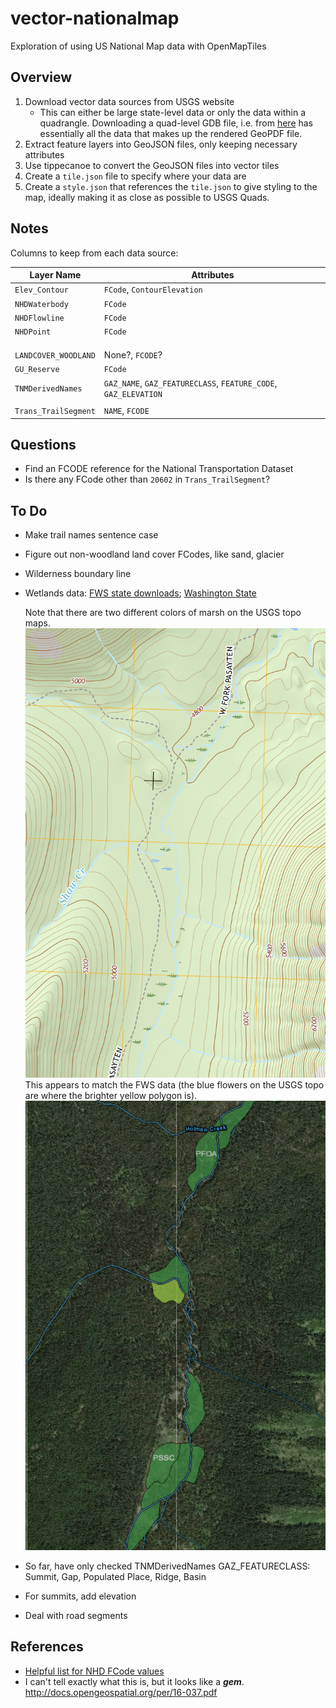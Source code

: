 # vector-nationalmap
Exploration of using US National Map data with OpenMapTiles

## Overview

1. Download vector data sources from USGS website
    - This can either be large state-level data or only the data within a
      quadrangle. Downloading a quad-level GDB file, i.e. from
      [here](https://prd-tnm.s3.amazonaws.com/index.html?prefix=StagedProducts/TopoMapVector/WA/GDB/)
      has essentially all the data that makes up the rendered GeoPDF file.
2. Extract feature layers into GeoJSON files, only keeping necessary attributes
3. Use tippecanoe to convert the GeoJSON files into vector tiles
4. Create a `tile.json` file to specify where your data are
5. Create a `style.json` that references the `tile.json` to give styling to the
    map, ideally making it as close as possible to USGS Quads.

## Notes

Columns to keep from each data source:

| Layer Name           | Attributes                                                      |
|----------------------|-----------------------------------------------------------------|
| `Elev_Contour`       | `FCode`, `ContourElevation`                                     |
| `NHDWaterbody`       | `FCode`                                                         |
| `NHDFlowline`        | `FCode`                                                         |
| `NHDPoint`           | `FCode`                                                         |
|                      |                                                                 |
|                      |                                                                 |
|                      |                                                                 |
| `LANDCOVER_WOODLAND` | None?, `FCODE`?                                                 |
| `GU_Reserve`         | `FCode`                                                         |
| `TNMDerivedNames`    | `GAZ_NAME`, `GAZ_FEATURECLASS`, `FEATURE_CODE`, `GAZ_ELEVATION` |
|                      |                                                                 |
| `Trans_TrailSegment` | `NAME`, `FCODE`                                                 |

## Questions

- Find an FCODE reference for the National Transportation Dataset
- Is there any FCode other than `20602` in `Trans_TrailSegment`?

## To Do

- Make trail names sentence case
- Figure out non-woodland land cover FCodes, like sand, glacier
- Wilderness boundary line
- Wetlands data: [FWS state downloads](https://www.fws.gov/wetlands/Data/State-Downloads.html); [Washington State](http://128.104.224.198/State-Downloads/WA_geodatabase_wetlands.zip)

    Note that there are two different colors of marsh on the USGS topo maps. ![](assets/img/marsh_screenshot.png) This appears to match the FWS data (the blue flowers on the USGS topo are where the brighter yellow polygon is). ![](assets/img/fws_marsh_screenshot.png)

- So far, have only checked TNMDerivedNames GAZ_FEATURECLASS: Summit, Gap, Populated Place, Ridge, Basin
- For summits, add elevation
- Deal with road segments

## References

- [Helpful list for NHD FCode values](https://nhd.usgs.gov/userGuide/Robohelpfiles/NHD_User_Guide/Feature_Catalog/Hydrography_Dataset/Complete_FCode_List.htm)
- I can't tell exactly what this is, but it looks like a **_gem_**. http://docs.opengeospatial.org/per/16-037.pdf
